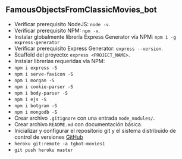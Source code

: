 ## FamousObjectsFromClassicMovies_bot

* Verificar prerequisito NodeJS: `node -v`.
* Verificar prerequisito NPM: `npm -v`.
* Instalar globalmente librería Express Generator vía NPM: `npm i -g express-generator`
* Verificar prerequisito Express Generator: `express --version`.
* Scaffold del proyecto: `express <PROJECT_NAME>`.
* Instalar librerías requeridas vía NPM:
* `npm i express -S`
* `npm i serve-favicon -S`
* `npm i morgan -S`
* `npm i cookie-parser -S`
* `npm i body-parser -S`
* `npm i ejs -S`
* `npm i botgram -S`
* `npm i mongodb -S`
* Crear archivo `.gitignore` con una entrada `node_modules/`.
* Crear archivo `README.md` con documentación básica.
* Inicializar y configurar el repositorio git y el sistema distribuido de control de versiones [GitHub](https://github.com/)
* `heroku git:remote -a tgbot-movies1`
* `git push heroku master`